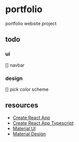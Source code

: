 # portfolio

portfolio website project

## todo

### ui

[] navbar

### design

[] pick color scheme

## resources

- [Create React App](https://reactjs.org/docs/create-a-new-react-app.html#create-react-app)
- [Create React App Typescript](https://create-react-app.dev/docs/adding-typescript/)
- [Material UI](https://material-ui.com/)
- [Material Design](https://material.io/)